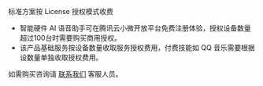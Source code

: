 ﻿标准方案按 License 授权模式收费
- 智能硬件 AI 语音助手可在腾讯云小微开放平台免费注册体验，授权设备数量超过100台时需要购买商用授权。
- 该产品基础服务按设备数量收取服务授权费用，付费技能如 QQ 音乐需要根据设数量单独收取授权费用。

如需购买咨询请 [联系我们](https://cloud.tencent.com/about/connect) 客服人员。